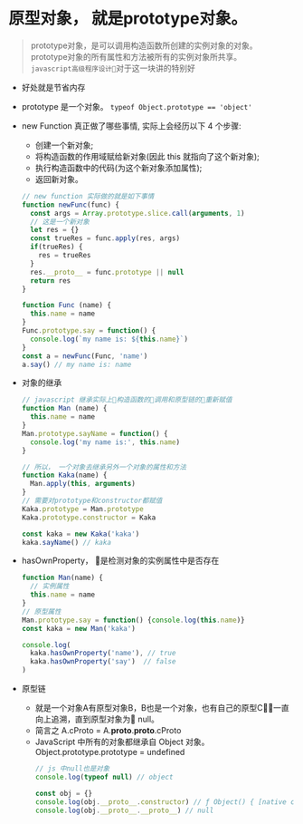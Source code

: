 # 原型对象， 就是prototype对象。

> prototype对象，是可以调用构造函数所创建的实例对象的对象。prototype对象的所有属性和方法被所有的实例对象所共享。<br/>`javascript高级程序设计`对于这一块讲的特别好

- 好处就是节省内存
- prototype 是一个对象。 `typeof Object.prototype == 'object'`
- new Function 真正做了哪些事情, 实际上会经历以下 4 个步骤:
  - 创建一个新对象;
  - 将构造函数的作用域赋给新对象(因此 this 就指向了这个新对象);
  - 执行构造函数中的代码(为这个新对象添加属性);
  - 返回新对象。

  ```javascript
  // new function 实际做的就是如下事情
  function newFunc(func) {
    const args = Array.prototype.slice.call(arguments, 1)
    // 这是一个新对象
    let res = {}
    const trueRes = func.apply(res, args)
    if(trueRes) {
      res = trueRes
    }
    res.__proto__ = func.prototype || null
    return res
  }

  function Func (name) {
    this.name = name
  }
  Func.prototype.say = function() {
    console.log(`my name is: ${this.name}`)
  }
  const a = newFunc(Func, 'name')
  a.say() // my name is: name
  ```

- 对象的继承

  ```javascript
  // javascript 继承实际上构造函数的调用和原型链的重新赋值
  function Man (name) {
    this.name = name
  }
  Man.prototype.sayName = function() {
    console.log('my name is:', this.name)
  }

  // 所以， 一个对象去继承另外一个对象的属性和方法
  function Kaka(name) {
    Man.apply(this, arguments)
  }
  // 需要对prototype和constructor都赋值
  Kaka.prototype = Man.prototype
  Kaka.prototype.constructor = Kaka

  const kaka = new Kaka('kaka')
  kaka.sayName() // kaka
  ```

- hasOwnProperty， 是检测对象的实例属性中是否存在

  ```javascript
  function Man(name) {
    // 实例属性
    this.name = name
  }
  // 原型属性
  Man.prototype.say = function() {console.log(this.name)}
  const kaka = new Man('kaka')

  console.log(
    kaka.hasOwnProperty('name'), // true
    kaka.hasOwnProperty('say')  // false
  )
  ```

- 原型链
    * 就是一个对象A有原型对象B，B也是一个对象，也有自己的原型C，一直向上追溯，直到原型对象为 null。
    * 简言之 A.cProto = A.__proto__.__proto__.cProto
    * JavaScript 中所有的对象都继承自 Object 对象。 Object.prototype.prototype = undefined
      ```javascript
      // js 中null也是对象
      console.log(typeof null) // object

      const obj = {}
      console.log(obj.__proto__.constructor) // ƒ Object() { [native code] }
      console.log(obj.__proto__.__proto__) // null
      ```



